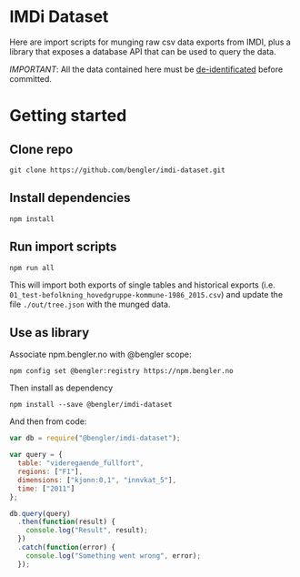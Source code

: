 # IMDi Dataset

Here are import scripts for munging raw csv data exports from IMDI, plus a library that exposes a database API that can be used to query the data. 

*IMPORTANT*: All the data contained here must be [de-identificated](http://en.wikipedia.org/wiki/De-identification) before committed.

# Getting started

## Clone repo

    git clone https://github.com/bengler/imdi-dataset.git

## Install dependencies

    npm install

## Run import scripts

    npm run all

This will import both exports of single tables and historical exports (i.e. `01_test-befolkning_hovedgruppe-kommune-1986_2015.csv`) and update the file `./out/tree.json` with the munged data.

## Use as library

Associate npm.bengler.no with @bengler scope:

    npm config set @bengler:registry https://npm.bengler.no

Then install as dependency

    npm install --save @bengler/imdi-dataset

And then from code:

```js
var db = require("@bengler/imdi-dataset");

var query = {
  table: "videregaende_fullfort",
  regions: ["F1"],
  dimensions: ["kjonn:0,1", "innvkat_5"],
  time: ["2011"]
};

db.query(query)
  .then(function(result) {
    console.log("Result", result);
  })
  .catch(function(error) {
    console.log("Something went wrong", error);
  });
  ```
